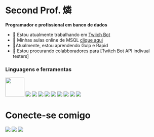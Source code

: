 # Second Prof. 燐
**Programador e profissional em banco de dados**

- 💜 Estou atualmente trabalhando em [Twiich Bot](https://cayocb.github.io)
- 📂 Minhas aulas online de MSQL [clique aqui](https://kristianrose.github.io/MSQL-1/)
- 🌱Atualmente, estou aprendendo Gulp e Rapid
- 👯 Estou procurando colabboradores para [Twitch Bot API indivual testers]

### Linguagens e ferramentas

<img src= "https://camo.githubusercontent.com/2b73a5c3a4e2dfaaec85516bd9547d7515a6f811293fc4ae82cda9df9200dcd4/68747470733a2f2f73696d706c6569636f6e732e6f72672f69636f6e732f76697375616c73747564696f636f64652e737667" width="60" height="60">
<img src= "https://camo.githubusercontent.com/27dbaefb77559fda1717809716d9eb09ef38bcf8a53a16619be0e85ead96ee32/68747470733a2f2f73696d706c6569636f6e732e6f72672f69636f6e732f6769746875622e737667">
<img src= "https://camo.githubusercontent.com/cdba8457102d60f9871abc8f8c24f4254656fec6181a97fd2bf16954756556ce/68747470733a2f2f73696d706c6569636f6e732e6f72672f69636f6e732f707974686f6e2e7376677">
<img src= "https://camo.githubusercontent.com/623987f51b379a5da5ed7576aa5561da6ac6a9f42bd5d605425bc13717a0a151/68747470733a2f2f73696d706c6569636f6e732e6f72672f69636f6e732f6e6f64652d646f742d6a732e737667">
<img src= "https://camo.githubusercontent.com/b88f8c5faba56ecf712a7170fd56453b26c5c6e6d84c73500a6cc84afc472ddf/68747470733a2f2f73696d706c6569636f6e732e6f72672f69636f6e732f676e75626173682e737667">
<img src= "https://camo.githubusercontent.com/a416d303b3b1b6e356022e8a32c3df77a860b86f72fa2328979858607cb89083/68747470733a2f2f73696d706c6569636f6e732e6f72672f69636f6e732f6c75612e737667">
<img src= "https://camo.githubusercontent.com/1d68eb20a3d7700197496ba3c2be3f0b14f8bd3a02b26c84ae5a79d405379b90/68747470733a2f2f73696d706c6569636f6e732e6f72672f69636f6e732f6a6176612e737667">
<img src= "https://camo.githubusercontent.com/2d7305963e5c8edcfb7622cfece2ae33a8265ba0298ac561bef98b9dc08bf01e/68747470733a2f2f73696d706c6569636f6e732e6f72672f69636f6e732f6a6176617363726970742e737667">
<img src= "https://camo.githubusercontent.com/e591ef7916a0a9f8f9b3265b0c06226f892ca5858afc3ea730cb0216be0133c5/68747470733a2f2f73696d706c6569636f6e732e6f72672f69636f6e732f6769742e737667">
<img src= "https://camo.githubusercontent.com/a72e48c509b2a5421cda95fc7f3a2335a979d7ac096271d2c3a99d56326f3402/68747470733a2f2f73696d706c6569636f6e732e6f72672f69636f6e732f67756c702e737667">




# Conecte-se comigo
<img src= "https://camo.githubusercontent.com/eeb03b885333991acc87abd81d29b5f15cd5380f6f4caf388c07bb7321faf600/68747470733a2f2f73696d706c6569636f6e732e6f72672f69636f6e732f646973636f72642e737667">
<img src= "https://camo.githubusercontent.com/2d5ab80284515ff211b7b74f009c67fa53d209ddb64c6dd74b5b7fadcccef3f2/68747470733a2f2f73696d706c6569636f6e732e6f72672f69636f6e732f747769747465722e737667">
<img src= "https://camo.githubusercontent.com/41aeb9b1210608be13a49b923e1009d923be02ec862cb05c059bbc0934bda270/68747470733a2f2f73696d706c6569636f6e732e6f72672f69636f6e732f7477697463682e737667">


















